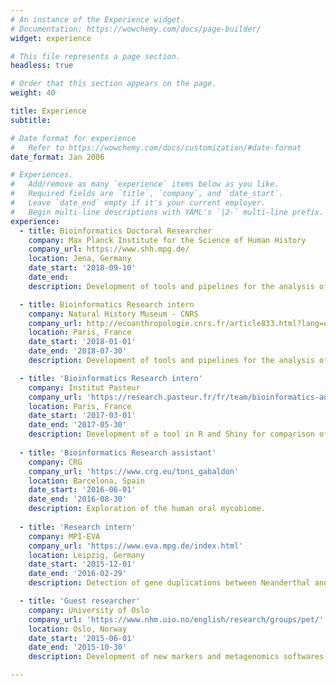 ```yaml
---
# An instance of the Experience widget.
# Documentation: https://wowchemy.com/docs/page-builder/
widget: experience

# This file represents a page section.
headless: true

# Order that this section appears on the page.
weight: 40

title: Experience
subtitle:

# Date format for experience
#   Refer to https://wowchemy.com/docs/customization/#date-format
date_format: Jan 2006

# Experiences.
#   Add/remove as many `experience` items below as you like.
#   Required fields are `title`, `company`, and `date_start`.
#   Leave `date_end` empty if it's your current employer.
#   Begin multi-line descriptions with YAML's `|2-` multi-line prefix.
experience:
  - title: Bioinformatics Doctoral Researcher
    company: Max Planck Institute for the Science of Human History
    company_url: https://www.shh.mpg.de/
    location: Jena, Germany
    date_start: '2018-09-10'
    date_end: 
    description: Development of tools and pipelines for the analysis of ancient DNA metagenomics data.

  - title: Bioinformatics Research intern
    company: Natural History Museum - CNRS
    company_url: http://ecoanthropologie.cnrs.fr/article833.html?lang=en
    location: Paris, France
    date_start: '2018-01-01'
    date_end: '2018-07-30'
    description: Development of tools and pipelines for the analysis of ancient DNA metagenomics data.

  - title: 'Bioinformatics Research intern'
    company: Institut Pasteur
    company_url: 'https://research.pasteur.fr/fr/team/bioinformatics-and-biostatistics-hub/'
    location: Paris, France
    date_start: '2017-03-01'
    date_end: '2017-05-30'
    description: Development of a tool in R and Shiny for comparison of expression level in multi-omics data.
  
  - title: 'Bioinformatics Research assistant'
    company: CRG
    company_url: 'https://www.crg.eu/toni_gabaldon'
    location: Barcelona, Spain
    date_start: '2016-06-01'
    date_end: '2016-08-30'
    description: Exploration of the human oral mycobiome.
  
  - title: 'Research intern'
    company: MPI-EVA
    company_url: 'https://www.eva.mpg.de/index.html'
    location: Leipzig, Germany
    date_start: '2015-12-01'
    date_end: '2016-02-29'
    description: Detection of gene duplications between Neanderthal and Mordern Humans.

  - title: 'Guest researcher'
    company: University of Oslo
    company_url: 'https://www.nhm.uio.no/english/research/groups/pet/'
    location: Oslo, Norway
    date_start: '2015-06-01'
    date_end: '2015-10-30'
    description: Development of new markers and metagenomics softwares for plant identification. De novo and mapping assembly of Illumina data, phylogeny of the Anacyclus genus, and metabarcoding visualization software development.

---
```

